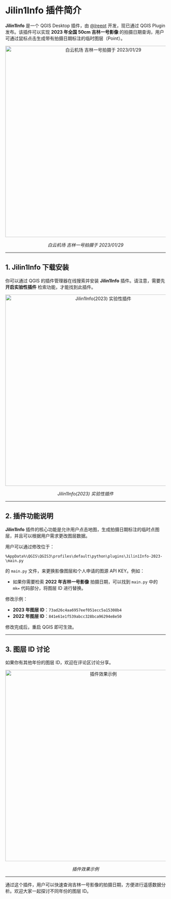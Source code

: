 # Jilin1Info 插件简介

**Jilin1Info** 是一个 QGIS Desktop 插件，由 [@lreept](undefined/lreept) 开发，现已通过 QGIS Plugin 发布。该插件可以实现 **2023 年全国 50cm 吉林一号影像** 的拍摄日期查询，用户可通过鼠标点击生成带有拍摄日期标注的临时图层（Point）。

<div align="center">
  <img src="https://cdn.nlark.com/yuque/0/2024/png/21957921/1726629143267-15e9f770-e1f5-421a-84cd-c05d0ca24105.png" alt="白云机场 吉林一号拍摄于 2023/01/29" width="600"/>
  <p><i>白云机场 吉林一号拍摄于 2023/01/29</i></p>
</div>

---

## 1. Jilin1Info 下载安装

你可以通过 QGIS 的插件管理器在线搜索并安装 **Jilin1Info** 插件。请注意，需要先 **开启实验性插件** 检索功能，才能找到此插件。

<div align="center">
  <img src="https://cdn.nlark.com/yuque/0/2024/png/21957921/1726629464635-81f8504a-f4b2-43d2-8c68-8042c5e131d1.png" alt="Jilin1Info(2023) 实验性插件" width="600"/>
  <p><i>Jilin1Info(2023) 实验性插件</i></p>
</div>

---

## 2. 插件功能说明

**Jilin1Info** 插件的核心功能是允许用户点击地图，生成拍摄日期标注的临时点图层，并且可以根据用户需求更改图层数据。

用户可以通过修改位于：

`%AppData%\QGIS\QGIS3\profiles\default\python\plugins\Jilin1Info-2023-\main.py`

的 `main.py` 文件，来更换影像图层和个人申请的图源 API KEY。例如：

- 如果你需要检索 **2022 年吉林一号影像** 拍摄日期，可以找到 `main.py` 中的 `mk=` 代码部分，将图层 ID 进行替换。

修改示例：
- **2023 年图层 ID**：`73ad26c4aa6957eef051ecc5a15308b4`
- **2022 年图层 ID**：`841e61e1f539abcc328bca96294e8e50`

修改完成后，重启 QGIS 即可生效。

---

## 3. 图层 ID 讨论

如果你有其他年份的图层 ID，欢迎在评论区讨论分享。

<div align="center">
  <img src="https://cdn.nlark.com/yuque/0/2024/png/21957921/1726630398816-9c07b559-3bf9-41bc-a993-1b7d8f43da13.png" alt="插件效果示例" width="600"/>
  <p><i>插件效果示例</i></p>
</div>

---

通过这个插件，用户可以快速查询吉林一号影像的拍摄日期，方便进行遥感数据分析。欢迎大家一起探讨不同年份的图层 ID。
